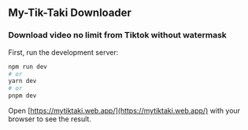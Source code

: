 ## My-Tik-Taki Downloader

### Download video no limit from Tiktok without watermask

First, run the development server:

```bash
npm run dev
# or
yarn dev
# or
pnpm dev
```

Open [https://mytiktaki.web.app/](https://mytiktaki.web.app/) with your browser to see the result.
